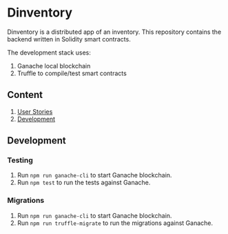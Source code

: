 # Dinventory

Dinventory is a distributed app of an inventory. This repository contains the backend written in Solidity smart contracts.

The development stack uses:
1. Ganache local blockchain
2. Truffle to compile/test smart contracts


## Content

1. [User Stories](STORIES.md)
2. [Development](#development)

## Development

### Testing
1. Run `npm run ganache-cli` to start Ganache blockchain.
2. Run `npm test` to run the tests against Ganache.

### Migrations
1. Run `npm run ganache-cli` to start Ganache blockchain.
2. Run `npm run truffle-migrate` to run the migrations against Ganache.

